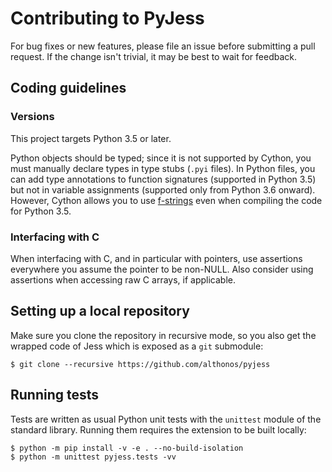 # Contributing to PyJess

For bug fixes or new features, please file an issue before submitting a
pull request. If the change isn't trivial, it may be best to wait for
feedback.

## Coding guidelines

### Versions

This project targets Python 3.5 or later.

Python objects should be typed; since it is not supported by Cython,
you must manually declare types in type stubs (`.pyi` files). In Python
files, you can add type annotations to function signatures (supported in
Python 3.5) but not in variable assignments (supported only from Python
3.6 onward). However, Cython allows you to use [f-strings](https://www.python.org/dev/peps/pep-0498/)
even when compiling the code for Python 3.5.

### Interfacing with C

When interfacing with C, and in particular with pointers, use assertions
everywhere you assume the pointer to be non-NULL. Also consider using
assertions when accessing raw C arrays, if applicable.

## Setting up a local repository

Make sure you clone the repository in recursive mode, so you also get the
wrapped code of Jess which is exposed as a ``git`` submodule:

```console
$ git clone --recursive https://github.com/althonos/pyjess
```

## Running tests

Tests are written as usual Python unit tests with the `unittest` module of
the standard library. Running them requires the extension to be built
locally:

```console
$ python -m pip install -v -e . --no-build-isolation
$ python -m unittest pyjess.tests -vv
```
